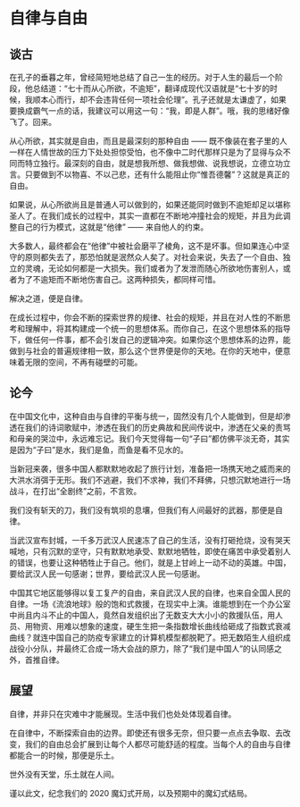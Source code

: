 # 自律与自由

## 谈古

在孔子的垂暮之年，曾经简短地总结了自己一生的经历。对于人生的最后一个阶段，他总结道：“七十而从心所欲，不逾矩”，翻译成现代汉语就是“七十岁的时候，我顺本心而行，却不会违背任何一项社会伦理”。孔子还就是太谦虚了，如果要换成霸气一点的话，我建议可以用这一句：“我，即是人群”。哦，我的思绪好像飞了。回来。

从心所欲，其实就是自由，而且是最深刻的那种自由 —— 既不像装在套子里的人一样在人情世故的压力下处处担惊受怕，也不像中二时代那样只是为了显得与众不同而特立独行。最深刻的自由，就是想我所想、做我想做、说我想说，立德立功立言。只要做到不以物喜、不以己悲，还有什么能阻止你“惟吾德馨”？这就是真正的自由。

如果说，从心所欲尚且是普通人可以做到的，如果还能同时做到不逾矩却足以堪称圣人了。在我们成长的过程中，其实一直都在不断地冲撞社会的规矩，并且为此调整自己的行为模式，这就是“他律” —— 来自他人的约束。

大多数人，最终都会在“他律”中被社会磨平了棱角，这不是坏事。但如果连心中坚守的原则都失去了，那恐怕就是泯然众人矣了。对社会来说，失去了一个自由、独立的灵魂，无论如何都是一大损失。我们或者为了发泄而随心所欲地伤害别人，或者为了不逾矩而不断地伤害自己。这两种损失，都同样可惜。

解决之道，便是自律。

在成长过程中，你会不断的探索世界的规律、社会的规矩，并且在对人性的不断思考和理解中，将其构建成一个统一的思想体系。而你自己，在这个思想体系的指导下，做任何一件事，都不会引发自己的逻辑冲突。如果你这个思想体系的边界，能做到与社会的普遍规律相一致，那么这个世界便是你的天地。在你的天地中，便意味着无限的空间，不再有碰壁的可能。

## 论今

在中国文化中，这种自由与自律的平衡与统一，固然没有几个人能做到，但是却渗透在我们的诗词歌赋中，渗透在我们的历史典故和民间传说中，渗透在父亲的责骂和母亲的哭泣中，永远难忘记。我们今天觉得每一句“子曰”都仿佛平淡无奇，其实是因为“子曰”是水，我们是鱼，而鱼是看不见水的。

当新冠来袭，很多中国人都默默地收起了旅行计划，准备把一场携天地之威而来的大洪水消弭于无形。我们不逃避，我们不求神，我们不拜佛，只想沉默地进行一场战斗，在打出“全剧终”之前，不言败。

我们没有斩天的刀，我们没有筑坝的息壤，但我们有人间最好的武器，那便是自律。

当武汉宣布封城，一千多万武汉人民速冻了自己的生活，没有打砸抢烧，没有哭天喊地，只有沉默的坚守，只有默默地承受、默默地牺牲，即使在痛苦中承受着别人的错误，也要让这种牺牲止于自己。他们，就是上甘岭上一动不动的英雄。中国，要给武汉人民一句感谢；世界，要给武汉人民一句感谢。

中国其它地区能够得以复工复产的自由，来自武汉人民的自律，也来自全国人民的自律。一场《流浪地球》般的饱和式救援，在现实中上演。谁能想到在一个办公室中尚且内斗不止的中国人，竟然自发组织出了无数支大大小小的救援队伍，用人员、用物资、用难以想象的速度，硬生生把一条指数增长曲线给砸成了指数式衰减曲线？就连中国自己的防疫专家建立的计算机模型都脱靶了。把无数陌生人组织成战役小分队，并最终汇合成一场大会战的原力，除了“我们是中国人”的认同感之外，首推自律。

## 展望

自律，并非只在灾难中才能展现。生活中我们也处处体现着自律。

在自律中，不断探索自由的边界。即使还有很多无奈，但只要一点点去争取、去改变，我们的自由总会扩展到让每个人都尽可能舒适的程度。当每个人的自由与自律都能合一的时候，那便是乐土。

世外没有天堂，乐土就在人间。

谨以此文，纪念我们的 2020 魔幻式开局，以及预期中的魔幻式结局。

